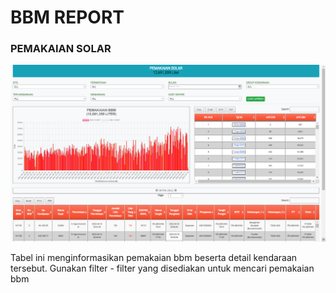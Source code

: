 # BBM REPORT

### PEMAKAIAN SOLAR

![](../../.gitbook/assets/bbmoutreport.png)

Tabel ini menginformasikan pemakaian bbm beserta detail kendaraan tersebut. Gunakan filter - filter yang disediakan untuk mencari pemakaian bbm&#x20;
